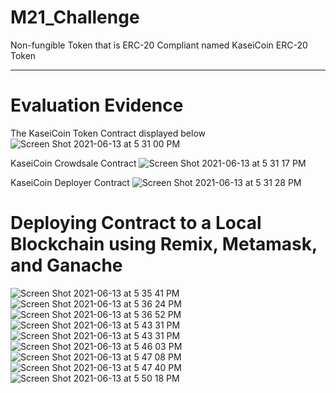 # M21_Challenge
Non-fungible Token that is ERC-20 Compliant named KaseiCoin ERC-20 Token


----------------
# Evaluation Evidence 

The KaseiCoin Token Contract displayed below
![Screen Shot 2021-06-13 at 5 31 00 PM](https://user-images.githubusercontent.com/75816354/121827443-d791eb80-cc70-11eb-9162-5cfc9f4b45bf.png)

KaseiCoin Crowdsale Contract
![Screen Shot 2021-06-13 at 5 31 17 PM](https://user-images.githubusercontent.com/75816354/121827480-ff814f00-cc70-11eb-882b-140ca1a07232.png)

KaseiCoin Deployer Contract
![Screen Shot 2021-06-13 at 5 31 28 PM](https://user-images.githubusercontent.com/75816354/121827491-1031c500-cc71-11eb-81ea-e86aea1dbe20.png)

# Deploying Contract to a Local Blockchain using Remix, Metamask, and Ganache 
![Screen Shot 2021-06-13 at 5 35 41 PM](https://user-images.githubusercontent.com/75816354/121827550-538c3380-cc71-11eb-85e1-ace2890f1049.png)
![Screen Shot 2021-06-13 at 5 36 24 PM](https://user-images.githubusercontent.com/75816354/121827576-6a328a80-cc71-11eb-90c1-dca26b9e7fd3.png)
![Screen Shot 2021-06-13 at 5 36 52 PM](https://user-images.githubusercontent.com/75816354/121827585-6dc61180-cc71-11eb-97f9-c539e6652a3e.png)
![Screen Shot 2021-06-13 at 5 43 31 PM](https://user-images.githubusercontent.com/75816354/121827602-859d9580-cc71-11eb-93ef-2e1a9481e3d1.png)
![Screen Shot 2021-06-13 at 5 43 31 PM](https://user-images.githubusercontent.com/75816354/121827657-b087e980-cc71-11eb-93f2-5833d95b44c9.png)
![Screen Shot 2021-06-13 at 5 46 03 PM](https://user-images.githubusercontent.com/75816354/121827684-c8f80400-cc71-11eb-9ddb-36c910e69808.png)
![Screen Shot 2021-06-13 at 5 47 08 PM](https://user-images.githubusercontent.com/75816354/121827691-d1e8d580-cc71-11eb-9f65-2d5ead7c9c31.png)
![Screen Shot 2021-06-13 at 5 47 40 PM](https://user-images.githubusercontent.com/75816354/121827699-d8774d00-cc71-11eb-972b-eb3272672296.png)
![Screen Shot 2021-06-13 at 5 50 18 PM](https://user-images.githubusercontent.com/75816354/121827712-e200b500-cc71-11eb-8bf6-363ac4e337b7.png)
